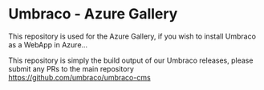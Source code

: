 # Umbraco - Azure Gallery
This repository is used for the Azure Gallery, if you wish to install Umbraco as a WebApp in Azure...

This repository is simply the build output of our Umbraco releases, please submit any PRs to the main repository https://github.com/umbraco/umbraco-cms
